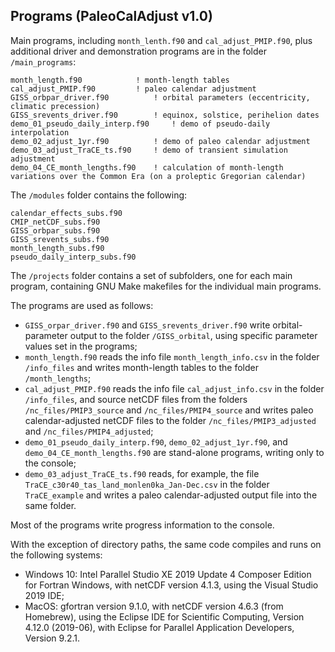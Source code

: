 ## Programs (PaleoCalAdjust v1.0) ##

Main programs, including `month_lenth.f90` and `cal_adjust_PMIP.f90`, plus additional driver and demonstration programs are in the folder `/main_programs`:

	month_length.f90			! month-length tables
	cal_adjust_PMIP.f90			! paleo calendar adjustment
	GISS_orbpar_driver.f90			! orbital parameters (eccentricity, climatic precession)
	GISS_srevents_driver.f90		! equinox, solstice, perihelion dates
	demo_01_pseudo_daily_interp.f90		! demo of pseudo-daily interpolation
	demo_02_adjust_1yr.f90			! demo of paleo calendar adjustment
	demo_03_adjust_TraCE_ts.f90		! demo of transient simulation adjustment
	demo_04_CE_month_lengths.f90	! calculation of month-length variations over the Common Era (on a proleptic Gregorian calendar)

The `/modules` folder contains the following:

	calendar_effects_subs.f90
	CMIP_netCDF_subs.f90
	GISS_orbpar_subs.f90
	GISS_srevents_subs.f90
	month_length_subs.f90
	pseudo_daily_interp_subs.f90

The `/projects` folder contains a set of subfolders, one for each main program, containing GNU Make makefiles for the individual main programs.

The programs are used as follows:

- `GISS_orpar_driver.f90` and `GISS_srevents_driver.f90` write orbital-parameter output to the folder `/GISS_orbital`, using specific parameter values set in the programs;
- `month_length.f90` reads the info file `month_length_info.csv` in the folder `/info_files` and writes month-length tables to the folder `/month_lengths`;
- `cal_adjust_PMIP.f90` reads the info file `cal_adjust_info.csv` in the folder `/info_files`, and source netCDF files from the folders `/nc_files/PMIP3_source` and `/nc_files/PMIP4_source` and writes paleo calendar-adjusted netCDF files to the folder `/nc_files/PMIP3_adjusted` and `/nc_files/PMIP4_adjusted`;
- `demo_01_pseudo_daily_interp.f90`, `demo_02_adjust_1yr.f90`, and `demo_04_CE_month_lengths.f90` are stand-alone programs, writing only to the console;
- `demo_03_adjust_TraCE_ts.f90` reads, for example, the file `TraCE_c30r40_tas_land_monlen0ka_Jan-Dec.csv` in the folder `TraCE_example` and writes a paleo calendar-adjusted output file into the same folder.

Most of the programs write progress information to the console.

With the exception of directory paths, the same code compiles and runs on the following systems:

- Windows 10: Intel Parallel Studio XE 2019 Update 4 Composer Edition for Fortran Windows, with netCDF version 4.1.3, using the Visual Studio 2019 IDE; 
- MacOS: gfortran version 9.1.0, with netCDF version 4.6.3 (from Homebrew), using the Eclipse IDE for Scientific Computing, Version 4.12.0 (2019-06), with Eclipse for Parallel Application Developers, Version 9.2.1.